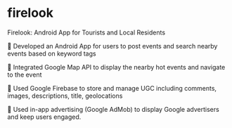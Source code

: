 # firelook
Firelook: Android App for Tourists and Local Residents			           

	Developed an Android App for users to post events and search nearby events based on keyword tags

	Integrated Google Map API to display the nearby hot events and navigate to the event

	Used Google Firebase to store and manage UGC including comments, images, descriptions, title, geolocations

	Used in-app advertising (Google AdMob) to display Google advertisers and keep users engaged. 
